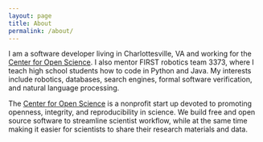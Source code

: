 ```yaml
---
layout: page
title: About
permalink: /about/
---
```

I am a software developer living in Charlottesville, VA and working for
the [Center for Open Science](http://www.cos.io). I also mentor FIRST robotics team 3373,
where I teach high school students how to code in Python and Java.
My interests include robotics, databases, search engines,
formal software verification, and natural language processing.

The [Center for Open Science](http://www.cos.io) is a nonprofit start up devoted
to promoting openness, integrity, and reproducibility in science.
We build free and open source software to streamline scientist workflow,
while at the same time making it easier for scientists to share their
research materials and data.
